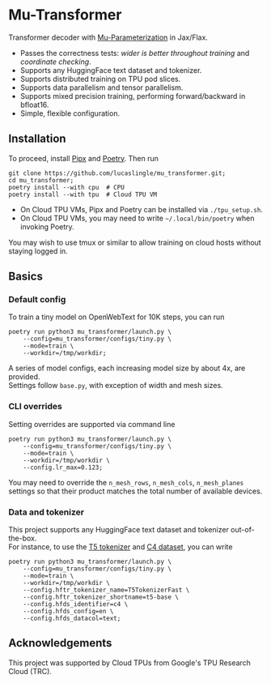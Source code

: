 # Mu-Transformer

Transformer decoder with [Mu-Parameterization](https://arxiv.org/abs/2203.03466) in Jax/Flax.

- Passes the correctness tests: *wider is better throughout training* and *coordinate checking*.
- Supports any HuggingFace text dataset and tokenizer.
- Supports distributed training on TPU pod slices. 
- Supports data parallelism and tensor parallelism.
- Supports mixed precision training, performing forward/backward in bfloat16.
- Simple, flexible configuration.

## Installation

To proceed, install [Pipx](https://github.com/pypa/pipx) and [Poetry](https://github.com/python-poetry/poetry). Then run
```
git clone https://github.com/lucaslingle/mu_transformer.git;
cd mu_transformer;
poetry install --with cpu  # CPU
poetry install --with tpu  # Cloud TPU VM
```
- On Cloud TPU VMs, Pipx and Poetry can be installed via ```./tpu_setup.sh```.
- On Cloud TPU VMs, you may need to write ```~/.local/bin/poetry``` when invoking Poetry. 

You may wish to use tmux or similar to allow training on cloud hosts without staying logged in. 

## Basics

### Default config

To train a tiny model on OpenWebText for 10K steps, you can run
```
poetry run python3 mu_transformer/launch.py \
    --config=mu_transformer/configs/tiny.py \
    --mode=train \
    --workdir=/tmp/workdir;
```
A series of model configs, each increasing model size by about 4x, are provided.   
Settings follow ```base.py```, with exception of width and mesh sizes. 

### CLI overrides

Setting overrides are supported via command line
```
poetry run python3 mu_transformer/launch.py \
    --config=mu_transformer/configs/tiny.py \
    --mode=train \
    --workdir=/tmp/workdir \
    --config.lr_max=0.123;
```
You may need to override the ```n_mesh_rows```, ```n_mesh_cols```, ```n_mesh_planes``` settings so that their product matches the total number of available devices. 

### Data and tokenizer

This project supports any HuggingFace text dataset and tokenizer out-of-the-box.  
For instance, to use the [T5 tokenizer](https://huggingface.co/docs/transformers/model_doc/t5#transformers.T5TokenizerFast) and [C4 dataset](https://huggingface.co/datasets/c4), you can write
```
poetry run python3 mu_transformer/launch.py \
    --config=mu_transformer/configs/tiny.py \
    --mode=train \
    --workdir=/tmp/workdir \
    --config.hftr_tokenizer_name=T5TokenizerFast \
    --config.hftr_tokenizer_shortname=t5-base \
    --config.hfds_identifier=c4 \
    --config.hfds_config=en \
    --config.hfds_datacol=text;
```

## Acknowledgements

This project was supported by Cloud TPUs from Google's TPU Research Cloud (TRC).
